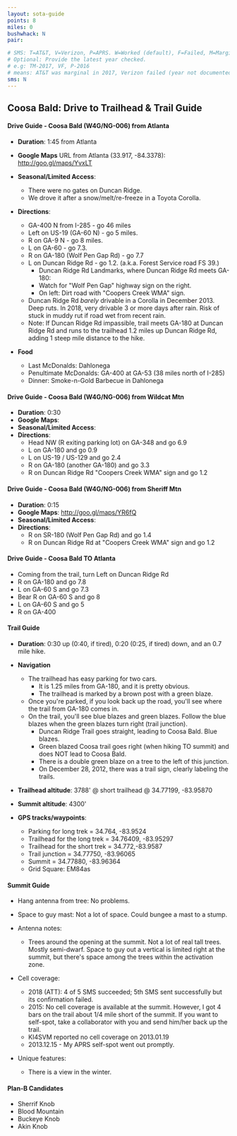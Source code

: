 ```yaml
---
layout: sota-guide
points: 8
miles: 0
bushwhack: N
pair:

# SMS: T=AT&T, V=Verizon, P=APRS. W=Worked (default), F=Failed, M=Marginal (some failed).
# Optional: Provide the latest year checked.
# e.g: TM-2017, VF, P-2016
# means: AT&T was marginal in 2017, Verizon failed (year not documented), APRS worked in 2016.
sms: N
---
```

Coosa Bald: Drive to Trailhead & Trail Guide
--------------------------------------------------------

#### Drive Guide - Coosa Bald (W4G/NG-006) from Atlanta

* **Duration**: 1:45 from Atlanta
* **Google Maps** URL from Atlanta (33.917, -84.3378): http://goo.gl/maps/YvxLT
* **Seasonal/Limited Access**:
    * There were no gates on Duncan Ridge.
    * We drove it after a snow/melt/re-freeze in a Toyota Corolla.
* **Directions**:
    * GA-400 N from I-285 - go 46 miles
    * Left on US-19 (GA-60 N) - go 5 miles.
    * R on GA-9 N - go 8 miles.
    * L on GA-60 - go 7.3.
    * R on GA-180 (Wolf Pen Gap Rd) - go 7.7
    * L on Duncan Ridge Rd - go 1.2. (a.k.a. Forest Service road FS 39.)
        * Duncan Ridge Rd Landmarks, where Duncan Ridge Rd meets GA-180:
        * Watch for "Wolf Pen Gap" highway sign on the right.
        * On left: Dirt road with "Coopers Creek WMA" sign.
    * Duncan Ridge Rd *barely* drivable in a Corolla in December 2013.  Deep ruts.  In 2018, very drivable 3 or more days after rain. Risk of stuck in muddy rut if road wet from recent rain.
    * Note: If Duncan Ridge Rd impassible, trail meets GA-180 at Duncan Ridge Rd and runs to the trailhead 1.2 miles up Duncan Ridge Rd, adding 1 steep mile distance to the hike.

* **Food**
    * Last McDonalds: Dahlonega
    * Penultimate McDonalds: GA-400 at GA-53 (38 miles north of I-285)
    * Dinner: Smoke-n-Gold Barbecue in Dahlonega

#### Drive Guide - Coosa Bald (W4G/NG-006) from Wildcat Mtn
* **Duration**: 0:30
* **Google Maps**: 
* **Seasonal/Limited Access**:
* **Directions**:
    * Head NW (R exiting parking lot) on GA-348 and go 6.9
    * L on GA-180 and go 0.9
    * L on US-19 / US-129 and go 2.4
    * R on GA-180 (another GA-180) and go 3.3
    * R on Duncan Ridge Rd "Coopers Creek WMA" sign and go 1.2

#### Drive Guide - Coosa Bald (W4G/NG-006) from Sheriff Mtn
* **Duration**: 0:15
* **Google Maps**: http://goo.gl/maps/YR6fQ
* **Seasonal/Limited Access**:
* **Directions**:
    * R on SR-180 (Wolf Pen Gap Rd) and go 1.4
    * R on Duncan Ridge Rd at "Coopers Creek WMA" sign and go 1.2

#### Drive Guide - Coosa Bald TO Atlanta
* Coming from the trail, turn Left on Duncan Ridge Rd
* R on GA-180 and go 7.8
* L on GA-60 S and go 7.3
* Bear R on GA-60 S and go 8
* L on GA-60 S and go 5
* R on GA-400

#### Trail Guide

* **Duration**: 0:30 up (0:40, if tired), 0:20 (0:25, if tired) down, and an 0.7 mile hike.
* **Navigation**
    * The trailhead has easy parking for two cars.
        * It is 1.25 miles from GA-180, and it is pretty obvious.
        * The trailhead is marked by a brown post with a green blaze.
    * Once you're parked, if you look back up the road, you'll see where the trail from GA-180 comes in.
    * On the trail, you'll see blue blazes and green blazes. Follow the blue blazes when the green blazes turn right (trail junction).
        * Duncan Ridge Trail goes straight, leading to Coosa Bald. Blue blazes.
        * Green blazed Coosa trail goes right (when hiking TO summit) and does NOT lead to Coosa Bald.
        * There is a double green blaze on a tree to the left of this junction.
        * On December 28, 2012, there was a trail sign, clearly labeling the trails.

* **Trailhead altitude**: 3788' @ short trailhead @ 34.77199, -83.95870
* **Summit altitude**: 4300'
* **GPS tracks/waypoints**:
    * Parking for long trek = 34.764, -83.9524
    * Trailhead for the long trek = 34.76409, -83.95297
    * Trailhead for the short trek = 34.772,-83.9587
    * Trail junction = 34.77750, -83.96065
    * Summit = 34.77880, -83.96364
    * Grid Square: EM84as

#### Summit Guide

* Hang antenna from tree: No problems.
* Space to guy mast: Not a lot of space.  Could bungee a mast to a stump.
* Antenna notes:
    * Trees around the opening at the summit. Not a lot of real tall trees. Mostly semi-dwarf. Space to guy out a vertical is limited right at the summit, but there's space among the trees within the activation zone.

* Cell coverage: 
    * 2018 (ATT): 4 of 5 SMS succeeded; 5th SMS sent successfully but its confirmation failed. 
    * 2015: No cell coverage is available at the summit. However, I got 4 bars on the trail about 1/4 mile short of the summit. If you want to self-spot, take a collaborator with you and send him/her back up the trail. 
    * KI4SVM reported no cell coverage on 2013.01.19
    * 2013.12.15 - My APRS self-spot went out promptly.
* Unique features:
    * There is a view in the winter.

#### Plan-B Candidates

* Sherrif Knob
* Blood Mountain
* Buckeye Knob
* Akin Knob
